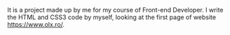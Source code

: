 It is a project made up by me for my course of Front-end Developer. I write the HTML and CSS3 code by myself, looking at the first page of website https://www.olx.ro/.
